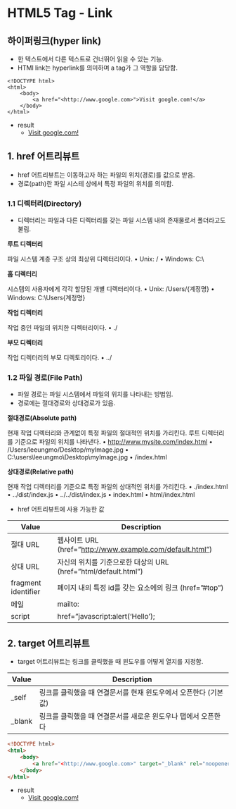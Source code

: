 # HTML5 Tag - Link

## 하이퍼링크(hyper link)

- 한 텍스트에서 다른 텍스트로 건너뛰어 읽을 수 있는 기능.
- HTMl link는 hyperlink를 의미하며 a tag가 그 역할을 담당함.

```
<!DOCTYPE html>
<html>
    <body>
        <a href="<http://www.google.com>">Visit google.com!</a>
    </body>
</html>
```

- result
  - [Visit google.com!](http://www.google.com/)

## 1. href 어트리뷰트

- href 어트리뷰트는 이동하고자 하는 파일의 위치(경로)를 값으로 받음.
- 경로(path)란 파일 시스테 상에서 특정 파일의 위치를 의미함.

### 1.1 디렉터리(Directory)

- 디렉터리는 파일과 다른 디렉터리를 갖는 파일 시스템 내의 존재물로서 폴더라고도 불림.

**루트 디렉터리**

파일 시스템 계층 구조 상의 최상위 디렉터리이다. • Unix: / • Windows: C:\

**홈 디렉터리**

시스템의 사용자에게 각각 할당된 개별 디렉터리이다. • Unix: /Users/{계정명} • Windows: C:\Users\{계정명}

**작업 디렉터리**

작업 중인 파일의 위치한 디렉터리이다. • ./

**부모 디렉터리**

작업 디렉터리의 부모 디렉토리이다. • ../

### 1.2 파일 경로(File Path)

- 파일 경로는 파일 시스템에서 파일의 위치를 나타내는 방법임.
- 경로에는 절대경로와 상대경로가 있음.

**절대경로(Absolute path)**

현재 작업 디렉터리와 관계없이 특정 파일의 절대적인 위치를 가리킨다. 루트 디렉터리를 기준으로 파일의 위치를 나타낸다. • http://www.mysite.com/index.html • /Users/leeungmo/Desktop/myImage.jpg • C:\users\leeungmo\Desktop\myImage.jpg • /index.html

**상대경로(Relative path)**

현재 작업 디렉터리를 기준으로 특정 파일의 상대적인 위치를 가리킨다. • ./index.html • ../dist/index.js • ../../dist/index.js • index.html • html/index.html

- href 어트리뷰트에 사용 가능한 값

| Value               | Description                                                  |
| ------------------- | ------------------------------------------------------------ |
| 절대 URL            | 웹사이트 URL (href=”http://www.example.com/default.html”)    |
| 상대 URL            | 자신의 위치를 기준으로한 대상의 URL (href=”html/default.html”) |
| fragment identifier | 페이지 내의 특정 id를 갖는 요소에의 링크 (href=”#top”)       |
| 메일                | mailto:                                                      |
| script              | href=”javascript:alert(‘Hello’);                             |

## 2. target 어트리뷰트

- target 어트리뷰트는 링크를 클릭했을 때 윈도우를 어떻게 열지를 지정함.

| Value  | Description                                                  |
| ------ | ------------------------------------------------------------ |
| _self  | 링크를 클릭했을 때 연결문서를 현재 윈도우에서 오픈한다 (기본값) |
| _blank | 링크를 클릭했을 때 연결문서를 새로운 윈도우나 탭에서 오픈한다 |

```html
<!DOCTYPE html>
<html>
    <body>
        <a href="<http://www.google.com>" target="_blank" rel="noopener noreferrer">Visit google.com!</a>
    </body>
</html>
```

- result
  - [Visit google.com!](http://www.google.com/)